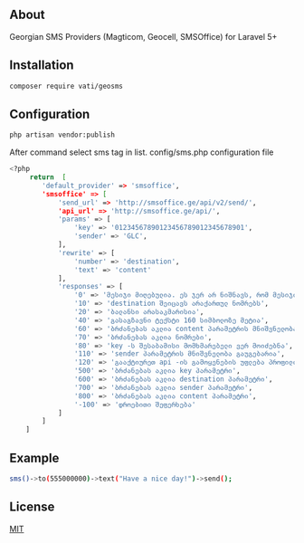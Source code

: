 ## About

Georgian SMS Providers (Magticom, Geocell, SMSOffice) for Laravel 5+

## Installation

```bash
composer require vati/geosms
```

## Configuration

```bash
php artisan vendor:publish
```
After command select sms tag in list.
config/sms.php configuration file

```bash
<?php
     return  [
        'default_provider' => 'smsoffice',
        'smsoffice' => [
            'send_url' => 'http://smsoffice.ge/api/v2/send/',
            'api_url' => 'http://smsoffice.ge/api/',
            'params' => [
                'key' => '01234567890123456789012345678901',
                'sender' => 'GLC',
            ],
            'rewrite' => [
                'number' => 'destination',
                'text' => 'content'
            ],
            'responses' => [
                '0' => 'მესიჯი მიღებულია. ეს ჯერ არ ნიშნავს, რომ მესიჯი მივიდა მობილურ ტელეფონში. მესიჯის მისვლას შეიტყობთ მიღების უწყისში',
                '10' => 'destination შეიცავს არაქართულ ნომრებს',
                '20' => 'ბალანსი არასაკმარისია',
                '40' => 'გასაგზავნი ტექსტი 160 სიმბოლოზე მეტია',
                '60' => 'ბრძანებას აკლია content პარამეტრის მნიშვნელობა, გასაგზავნი ტექსტი',
                '70' => 'ბრძანებას აკლია ნომრები',
                '80' => 'key -ს შესაბამისი მომხმარებელი ვერ მოიძებნა',
                '110' => 'sender პარამეტრის მნიშვნელობა გაუგებარია',
                '120' => 'გააქტიურეთ api -ის გამოყენების უფლება პროფილის გვერდზე',
                '500' => 'ბრძანებას აკლია key პარამეტრი',
                '600' => 'ბრძანებას აკლია destination პარამეტრი',
                '700' => 'ბრძანებას აკლია sender პარამეტრი',
                '800' => 'ბრძანებას აკლია content პარამეტრი',
                '-100' => 'დროებითი შეფერხება'
            ]
        ]
    ]
```
## Example
```bash
sms()->to(555000000)->text("Have a nice day!")->send();
```
## License
[MIT](https://choosealicense.com/licenses/mit/)
